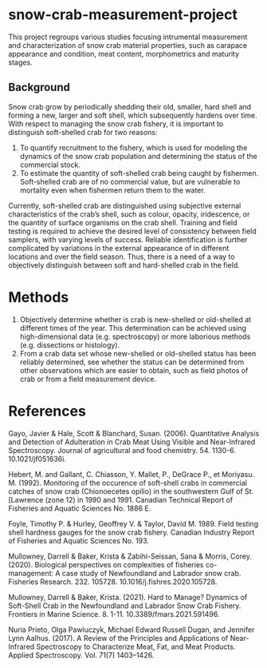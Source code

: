 # snow-crab-measurement-project

This project regroups various studies focusing intrumental measurement and characterization of snow crab material properties, such as carapace appearance and condition, meat content, morphometrics and maturity stages.  

## Background
Snow crab grow by periodically shedding their old, smaller, hard shell and forming a new, larger and soft shell, which subsequently hardens over time. With respect to managing the snow crab fishery, it is important to distinguish soft-shelled crab for two reasons: 

1. To quantify recruitment to the fishery, which is used for modeling the dynamics of the snow crab population and determining the status of the commercial stock. 
2. To estimate the quantity of soft-shelled crab being caught by fishermen. Soft-shelled crab are of no commercial value, but are vulnerable to mortality even when fishermen return them to the water. 

Currently, soft-shelled crab are distinguished using subjective external characteristics of the crab’s shell, such as colour, opacity, iridescence, or the quantity of surface organisms on the crab shell. Training and field testing is required to achieve the desired level of consistency between field samplers, with varying levels of success. Reliable identification is further complicated by variations in the external appearance of in different locations and over the field season. Thus, there is a need of a way to objectively distinguish between soft and hard-shelled crab in the field. 

# Methods

1. Objectively determine whether is crab is new-shelled or old-shelled at different times of the year. This determination can be achieved using high-dimensional data (e.g. spectroscopy) or more laborious methods (e.g. dissections or histology).
2. From a crab data set whose new-shelled or old-shelled status has been reliably determined, see whether the status can be determined from other observations which are easier to obtain, such as field photos of crab or from a field measurement device.

# References 

Gayo, Javier & Hale, Scott & Blanchard, Susan. (2006). Quantitative Analysis and Detection of Adulteration in Crab Meat Using Visible and Near-Infrared Spectroscopy. Journal of agricultural and food chemistry. 54. 1130-6. 10.1021/jf051636i. 

Hebert, M. and Gallant, C. Chiasson, Y. Mallet, P., DeGrace P., et Moriyasu.  M. (1992). Monitoring of the occurence of soft-shell crabs in commercial catches of snow crab (Chionoecetes opilio) in the southwestern Gulf of St. [Lawrence (zone 12) in 1990 and 1991. Canadian Technical Report of Fisheries and Aquatic Sciences No. 1886 E.

Foyle, Timothy P. & Hurley, Geoffrey V. & Taylor, David M. 1989. Field testing shell hardness gauges for the snow crab fishery. Canadian Industry Report of Fisheries and Aquatic Sciences No. 193. 

Mullowney, Darrell & Baker, Krista & Zabihi-Seissan, Sana & Morris, Corey. (2020). Biological perspectives on complexities of fisheries co-management: A case study of Newfoundland and Labrador snow crab. Fisheries Research. 232. 105728. 10.1016/j.fishres.2020.105728. 

Mullowney, Darrell & Baker, Krista. (2021). Hard to Manage? Dynamics of Soft-Shell Crab in the Newfoundland and Labrador Snow Crab Fishery. Frontiers in Marine Science. 8. 1-11. 10.3389/fmars.2021.591496. 

Nuria Prieto, Olga Pawluczyk, Michael Edward Russell Dugan, and Jennifer Lynn Aalhus. (2017). A Review of the Principles and Applications of Near-Infrared Spectroscopy to Characterize Meat, Fat, and Meat Products. Applied Spectroscopy. Vol. 71(7) 1403–1426.
